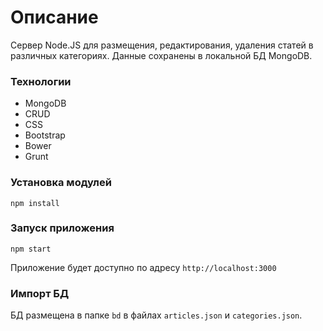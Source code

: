 # Описание
Сервер Node.JS для размещения, редактирования, удаления статей в различных категориях. Данные сохранены в локальной БД MongoDB. 

### Технологии
* MongoDB
* CRUD
* CSS
* Bootstrap
* Bower
* Grunt

### Установка модулей
`npm install`

### Запуск приложения
`npm start`

Приложение будет доступно по адресу `http://localhost:3000`

### Импорт БД
БД размещена в папке `bd` в файлах `articles.json` и `categories.json`.
